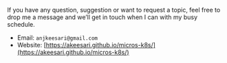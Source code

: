 If you have any question, suggestion or want to request a topic, feel free to drop me a message and we’ll get in touch when I can with my busy schedule.

- Email: `anjkeesari@gmail.com`
- Website: [https://akeesari.github.io/micros-k8s/](https://akeesari.github.io/micros-k8s/)
